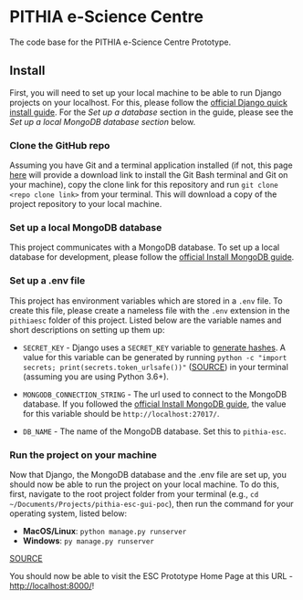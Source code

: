 # PITHIA e-Science Centre
The code base for the PITHIA e-Science Centre Prototype.

## Install
First, you will need to set up your local machine to be able to run Django projects on your localhost. For this, please follow the [official Django quick install guide](https://docs.djangoproject.com/en/4.0/intro/install/). For the _Set up a database_ section in the guide, please see the _Set up a local MongoDB database section_ below.

### Clone the GitHub repo
Assuming you have Git and a terminal application installed (if not, this page [here](https://git-scm.com/downloads) will provide a download link to install the Git Bash terminal and Git on your machine), copy the clone link for this repository and run `git clone <repo clone link>` from your terminal. This will download a copy of the project repository to your local machine.

### Set up a local MongoDB database
This project communicates with a MongoDB database. To set up a local database for development, please follow the [official Install MongoDB guide](https://www.mongodb.com/docs/guides/server/install/).

### Set up a .env file
This project has environment variables which are stored in a `.env` file. To create this file, please create a nameless file with the `.env` extension in the `pithiaesc` folder of this project. Listed below are the variable names and short descriptions on setting up them up:
- `SECRET_KEY` - Django uses a `SECRET_KEY` variable to [generate hashes](https://stackoverflow.com/questions/7382149/whats-the-purpose-of-django-setting-secret-key). A value for this variable can be generated by running `python -c "import secrets; print(secrets.token_urlsafe())"` ([SOURCE](https://humberto.io/blog/tldr-generate-django-secret-key/)) in your terminal (assuming you are using Python 3.6+). 

- `MONGODB_CONNECTION_STRING` - The url used to connect to the MongoDB database. If you followed the [official Install MongoDB guide](https://www.mongodb.com/docs/guides/server/install/), the value for this variable should be `http://localhost:27017/`.
- `DB_NAME` - The name of the MongoDB database. Set this to `pithia-esc`.

### Run the project on your machine
Now that Django, the MongoDB database and the .env file are set up, you should now be able to run the project on your local machine. To do this, first, navigate to the root project folder from your terminal (e.g., `cd ~/Documents/Projects/pithia-esc-gui-poc`), then run the command for your operating system, listed below:
- **MacOS/Linux**: `python manage.py runserver`
- **Windows**: `py manage.py runserver`

[SOURCE](https://docs.djangoproject.com/en/4.0/intro/tutorial01/#the-development-server)

You should now be able to visit the ESC Prototype Home Page at this URL - [http://localhost:8000/](http://localhost:8000/)!
